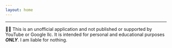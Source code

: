 ```yaml
---
layout: home
---
```



---

🧑‍⚖️ This is an unofficial application and not published or supported by YouTube or Google llc. It is intended for personal and educational purposes ***ONLY***. I am liable for nothing.
